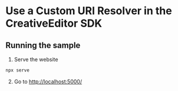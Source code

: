 # Use a Custom URI Resolver in the CreativeEditor SDK


## Running the sample

1. Serve the website

```bash
npx serve
```

2. Go to [http://localhost:5000/](http://localhost:5000/)
